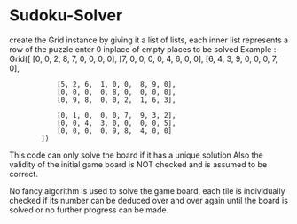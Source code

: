 # Sudoku-Solver

create the Grid instance by giving it a list of lists, 
each inner list represents a row of the puzzle
enter 0 inplace of empty places to be solved
Example :-
		Grid([
				[0, 0, 2,  8, 7, 0,  0, 0, 0],
				[7, 0, 0,  0, 0, 4,  6, 0, 0],
				[6, 4, 3,  9, 0, 0,  0, 7, 0],

				[5, 2, 6,  1, 0, 0,  8, 9, 0],
				[0, 0, 0,  0, 8, 0,  0, 0, 0],
				[0, 9, 8,  0, 0, 2,  1, 6, 3],

				[0, 1, 0,  0, 0, 7,  9, 3, 2],
				[0, 0, 4,  3, 0, 0,  0, 0, 5],
				[0, 0, 0,  0, 9, 8,  4, 0, 0]
			])

This code can only solve the board if it has a unique solution
Also the validity of the initial game board is NOT checked 
and is assumed to be correct.

No fancy algorithm is used to solve the game board, each 
tile is individually checked if its number can be deduced 
over and over again until the board is solved or no
further progress can be made.

